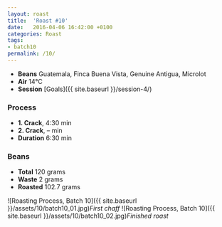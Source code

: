 ```yaml
---
layout: roast
title:  'Roast #10'
date:   2016-04-06 16:42:00 +0100
categories: Roast
tags:
- batch10
permalink: /10/
---
```


* **Beans** Guatemala, Finca Buena Vista, Genuine Antigua, Microlot
* **Air** 14°C
* **Session** [Goals]({{ site.baseurl }}/session-4/)

### Process

* **1. Crack**, 4:30 min
* **2. Crack**, – min
* **Duration** 6:30 min

### Beans

* **Total** 120 grams
* **Waste** 2 grams
* **Roasted** 102.7 grams

![Roasting Process, Batch 10]({{ site.baseurl }}/assets/10/batch10_01.jpg)*First chaff*
![Roasting Process, Batch 10]({{ site.baseurl }}/assets/10/batch10_02.jpg)*Finished roast*
